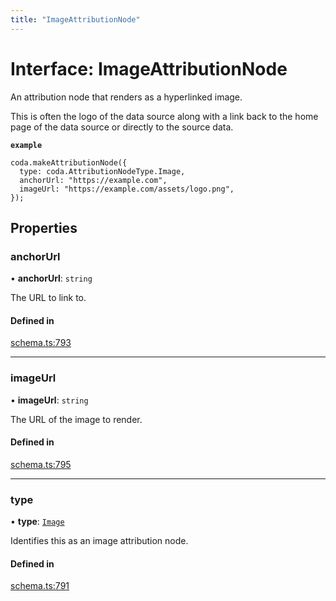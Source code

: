 ```yaml
---
title: "ImageAttributionNode"
---
```

# Interface: ImageAttributionNode

An attribution node that renders as a hyperlinked image.

This is often the logo of the data source along with a link back to the home page
of the data source or directly to the source data.

**`example`**
```
coda.makeAttributionNode({
  type: coda.AttributionNodeType.Image,
  anchorUrl: "https://example.com",
  imageUrl: "https://example.com/assets/logo.png",
});
```

## Properties

### anchorUrl

• **anchorUrl**: `string`

The URL to link to.

#### Defined in

[schema.ts:793](https://github.com/coda/packs-sdk/blob/main/schema.ts#L793)

___

### imageUrl

• **imageUrl**: `string`

The URL of the image to render.

#### Defined in

[schema.ts:795](https://github.com/coda/packs-sdk/blob/main/schema.ts#L795)

___

### type

• **type**: [`Image`](../enums/AttributionNodeType.md#image)

Identifies this as an image attribution node.

#### Defined in

[schema.ts:791](https://github.com/coda/packs-sdk/blob/main/schema.ts#L791)
